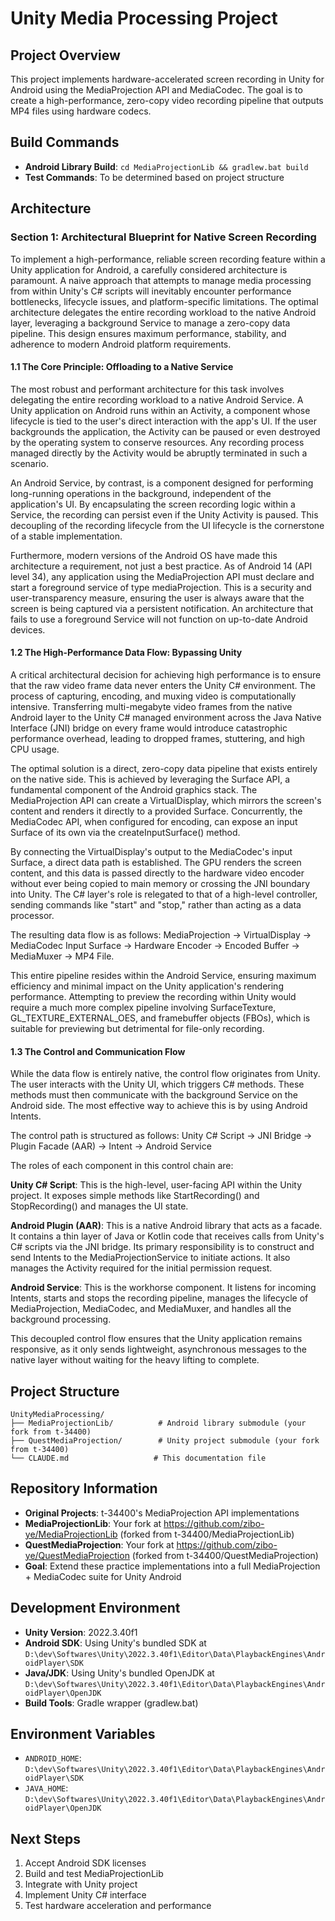 # Unity Media Processing Project

## Project Overview
This project implements hardware-accelerated screen recording in Unity for Android using the MediaProjection API and MediaCodec. The goal is to create a high-performance, zero-copy video recording pipeline that outputs MP4 files using hardware codecs.

## Build Commands
- **Android Library Build**: `cd MediaProjectionLib && gradlew.bat build`
- **Test Commands**: To be determined based on project structure

## Architecture

### Section 1: Architectural Blueprint for Native Screen Recording
To implement a high-performance, reliable screen recording feature within a Unity application for Android, a carefully considered architecture is paramount. A naive approach that attempts to manage media processing from within Unity's C# scripts will inevitably encounter performance bottlenecks, lifecycle issues, and platform-specific limitations. The optimal architecture delegates the entire recording workload to the native Android layer, leveraging a background Service to manage a zero-copy data pipeline. This design ensures maximum performance, stability, and adherence to modern Android platform requirements.

#### 1.1 The Core Principle: Offloading to a Native Service
The most robust and performant architecture for this task involves delegating the entire recording workload to a native Android Service. A Unity application on Android runs within an Activity, a component whose lifecycle is tied to the user's direct interaction with the app's UI. If the user backgrounds the application, the Activity can be paused or even destroyed by the operating system to conserve resources. Any recording process managed directly by the Activity would be abruptly terminated in such a scenario.

An Android Service, by contrast, is a component designed for performing long-running operations in the background, independent of the application's UI. By encapsulating the screen recording logic within a Service, the recording can persist even if the Unity Activity is paused. This decoupling of the recording lifecycle from the UI lifecycle is the cornerstone of a stable implementation.

Furthermore, modern versions of the Android OS have made this architecture a requirement, not just a best practice. As of Android 14 (API level 34), any application using the MediaProjection API must declare and start a foreground service of type mediaProjection. This is a security and user-transparency measure, ensuring the user is always aware that the screen is being captured via a persistent notification. An architecture that fails to use a foreground Service will not function on up-to-date Android devices.

#### 1.2 The High-Performance Data Flow: Bypassing Unity
A critical architectural decision for achieving high performance is to ensure that the raw video frame data never enters the Unity C# environment. The process of capturing, encoding, and muxing video is computationally intensive. Transferring multi-megabyte video frames from the native Android layer to the Unity C# managed environment across the Java Native Interface (JNI) bridge on every frame would introduce catastrophic performance overhead, leading to dropped frames, stuttering, and high CPU usage.

The optimal solution is a direct, zero-copy data pipeline that exists entirely on the native side. This is achieved by leveraging the Surface API, a fundamental component of the Android graphics stack. The MediaProjection API can create a VirtualDisplay, which mirrors the screen's content and renders it directly to a provided Surface. Concurrently, the MediaCodec API, when configured for encoding, can expose an input Surface of its own via the createInputSurface() method.

By connecting the VirtualDisplay's output to the MediaCodec's input Surface, a direct data path is established. The GPU renders the screen content, and this data is passed directly to the hardware video encoder without ever being copied to main memory or crossing the JNI boundary into Unity. The C# layer's role is relegated to that of a high-level controller, sending commands like "start" and "stop," rather than acting as a data processor.

The resulting data flow is as follows:
MediaProjection -> VirtualDisplay -> MediaCodec Input Surface -> Hardware Encoder -> Encoded Buffer -> MediaMuxer -> MP4 File.

This entire pipeline resides within the Android Service, ensuring maximum efficiency and minimal impact on the Unity application's rendering performance. Attempting to preview the recording within Unity would require a much more complex pipeline involving SurfaceTexture, GL_TEXTURE_EXTERNAL_OES, and framebuffer objects (FBOs), which is suitable for previewing but detrimental for file-only recording.

#### 1.3 The Control and Communication Flow
While the data flow is entirely native, the control flow originates from Unity. The user interacts with the Unity UI, which triggers C# methods. These methods must then communicate with the background Service on the Android side. The most effective way to achieve this is by using Android Intents.

The control path is structured as follows:
Unity C# Script -> JNI Bridge -> Plugin Facade (AAR) -> Intent -> Android Service

The roles of each component in this control chain are:

**Unity C# Script**: This is the high-level, user-facing API within the Unity project. It exposes simple methods like StartRecording() and StopRecording() and manages the UI state.

**Android Plugin (AAR)**: This is a native Android library that acts as a facade. It contains a thin layer of Java or Kotlin code that receives calls from Unity's C# scripts via the JNI bridge. Its primary responsibility is to construct and send Intents to the MediaProjectionService to initiate actions. It also manages the Activity required for the initial permission request.

**Android Service**: This is the workhorse component. It listens for incoming Intents, starts and stops the recording pipeline, manages the lifecycle of MediaProjection, MediaCodec, and MediaMuxer, and handles all the background processing.

This decoupled control flow ensures that the Unity application remains responsive, as it only sends lightweight, asynchronous messages to the native layer without waiting for the heavy lifting to complete.

## Project Structure
```
UnityMediaProcessing/
├── MediaProjectionLib/          # Android library submodule (your fork from t-34400)
├── QuestMediaProjection/        # Unity project submodule (your fork from t-34400)
└── CLAUDE.md                   # This documentation file
```

## Repository Information
- **Original Projects**: t-34400's MediaProjection API implementations
- **MediaProjectionLib**: Your fork at https://github.com/zibo-ye/MediaProjectionLib (forked from t-34400/MediaProjectionLib)
- **QuestMediaProjection**: Your fork at https://github.com/zibo-ye/QuestMediaProjection (forked from t-34400/QuestMediaProjection)
- **Goal**: Extend these practice implementations into a full MediaProjection + MediaCodec suite for Unity Android

## Development Environment
- **Unity Version**: 2022.3.40f1
- **Android SDK**: Using Unity's bundled SDK at `D:\dev\Softwares\Unity\2022.3.40f1\Editor\Data\PlaybackEngines\AndroidPlayer\SDK`
- **Java/JDK**: Using Unity's bundled OpenJDK at `D:\dev\Softwares\Unity\2022.3.40f1\Editor\Data\PlaybackEngines\AndroidPlayer\OpenJDK`
- **Build Tools**: Gradle wrapper (gradlew.bat)

## Environment Variables
- `ANDROID_HOME`: `D:\dev\Softwares\Unity\2022.3.40f1\Editor\Data\PlaybackEngines\AndroidPlayer\SDK`
- `JAVA_HOME`: `D:\dev\Softwares\Unity\2022.3.40f1\Editor\Data\PlaybackEngines\AndroidPlayer\OpenJDK`

## Next Steps
1. Accept Android SDK licenses
2. Build and test MediaProjectionLib
3. Integrate with Unity project
4. Implement Unity C# interface
5. Test hardware acceleration and performance
